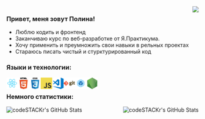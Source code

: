 <img align="right" height="250" src="https://media.giphy.com/media/u3NqET5KZHkOs/giphy.gif" />   

### Привет, меня зовут Полина!
<ul>
<li>Люблю кодить и фронтенд </li>
<li>Заканчиваю курс по веб-разработке от Я.Практикума</a>.</li>
<li>Хочу применить и преумножить свои навыки в рельных проектах</li>
<li>Стараюсь писать чистый и стурктурированный код</li>
</ul>

### Языки и технологии:   
<p>
<img align="left" alt="React" width="30px" src="https://raw.githubusercontent.com/github/explore/80688e429a7d4ef2fca1e82350fe8e3517d3494d/topics/react/react.png" />
<img align="left" alt="HTML5" width="30px" src="https://raw.githubusercontent.com/github/explore/80688e429a7d4ef2fca1e82350fe8e3517d3494d/topics/html/html.png" />
<img align="left" alt="CSS3" width="30px" src="https://raw.githubusercontent.com/github/explore/80688e429a7d4ef2fca1e82350fe8e3517d3494d/topics/css/css.png" />
<img align="left" alt="JavaScript" width="30px" src="https://raw.githubusercontent.com/github/explore/80688e429a7d4ef2fca1e82350fe8e3517d3494d/topics/javascript/javascript.png" />
<img align="left" alt="Visual Studio Code" width="30px" src="https://raw.githubusercontent.com/github/explore/80688e429a7d4ef2fca1e82350fe8e3517d3494d/topics/visual-studio-code/visual-studio-code.png" />
<img align="left" alt="Git" width="30px" src="https://raw.githubusercontent.com/github/explore/80688e429a7d4ef2fca1e82350fe8e3517d3494d/topics/git/git.png" />
<img align="left" alt="Webpack" width="30px" src="https://raw.githubusercontent.com/github/explore/80688e429a7d4ef2fca1e82350fe8e3517d3494d/topics/webpack/webpack.png" />
<img align="left" alt="Node.js" width="30px" src="https://raw.githubusercontent.com/github/explore/80688e429a7d4ef2fca1e82350fe8e3517d3494d/topics/nodejs/nodejs.png" />
</p>      
</br>

### Немного статистики:
<img align="left" alt="codeSTACKr's GitHub Stats" height="180" src="https://github-readme-stats.vercel.app/api/top-langs/?username=PolinaPonomar&langs_count=8&layout=compact" />
<img align="right" alt="codeSTACKr's GitHub Stats" height="180" src="https://github-readme-stats.vercel.app/api?username=PolinaPonomar&show_icons=true" />


<!-- ### Связаться со мной:

  [<img alt="Telegram" width="22px" src="https://raw.githubusercontent.com/github/explore/80688e429a7d4ef2fca1e82350fe8e3517d3494d/topics/telegram/telegram.png" />](https://t.me/polina_ponomareva1) -->
